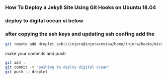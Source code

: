 ### How To Deploy a Jekyll Site Using Git Hooks on Ubuntu 18.04
### deploy to digital ocean vi below

### after copying the ssh keys and updating ssh confing add the 
```bash
git remote add droplet ssh://injera@injerareview/home/injera/hooks/micrometreuk.git (fetch)
```
make your commits and push  
```bash
git add .
git commit -m "pushing to deploy digital ocean"
git push -u droplet	
```
